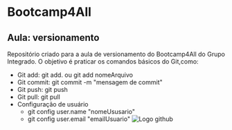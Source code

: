 # Bootcamp4All

## Aula: versionamento

Repositório criado para a aula de versionamento do Bootcamp4All do Grupo Integrado.
O objetivo é praticar os comandos básicos do Git,como:

- Git add: git add. ou git add nomeArquivo
- Git commit: git commit -m "mensagem de commit"
- Git push: git push
- Git pull: git pull
- Configuração de usuário
  - git config user.name "nomeUsusario"
  - git config user.email "emailUsuario"
![Logo github](https://logos-world.net/wp-content/uploads/2020/11/GitHub-Logo.png)
